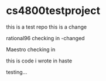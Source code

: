 # cs4800testproject
this is a test repo
this is a change

rational96 checking in
-changed

Maestro checking in

this is code i wrote in haste

testing...

